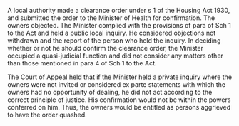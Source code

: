 A local authority made a clearance order under s 1 of the Housing Act 1930, and submitted the order to the Minister of Health for confirmation. The owners objected. The Minister complied with the provisions of para of Sch 1 to the Act and held a public local inquiry. He considered objections not withdrawn and the report of the person who held the inquiry. In deciding whether or not he should confirm the clearance order, the Minister occupied a quasi-judicial function and did not consider any matters other than those mentioned in para 4 of Sch 1 to the Act. 

The Court of Appeal held that if the Minister held a private inquiry where the owners were not invited or considered ex parte statements with which the owners had no opportunity of dealing, he did not act according to the correct principle of justice. His confirmation would not be within the powers conferred on him. Thus, the owners would be entitled as persons aggrieved to have the order quashed.